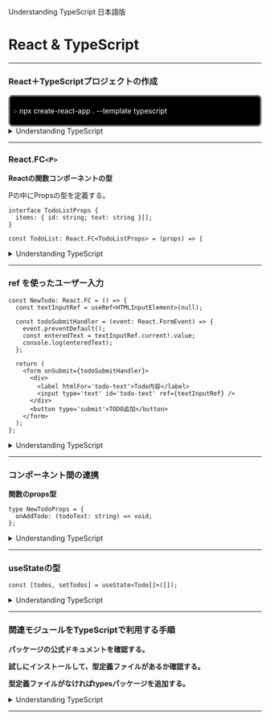 Understanding TypeScript 日本語版

# React & TypeScript

---

### React＋TypeScriptプロジェクトの作成

<div style="height: auto; padding: 6px; color: white; background-color: black; box-sizing: border-box; border: solid 3px gray; border-radius: 8px">
  <p><span style="color: green;  font-weight: bold;">> </span>npx create-react-app . --template typescript</p>
</div>



<details><summary>Understanding TypeScript</summary>
  ・セクション14: React & TypeScript<br>
  &emsp;&emsp;<br>
</details>

---

### React.FC`<P>`

**Reactの関数コンポーネントの型**

Pの中にPropsの型を定義する。



```tsx
interface TodoListProps {
  items: { id: string; text: string }[];
}

const TodoList: React.FC<TodoListProps> = (props) => {
```



<details><summary>Understanding TypeScript</summary>
  ・セクション14: React & TypeScript<br>
  &emsp;&emsp;180. React と TypeScript を一緒に使うには?<br>
  &emsp;&emsp;182. Props の利用 & Props の型<br>
</details>

---

### ref を使ったユーザー入力



```tsx
const NewTodo: React.FC = () => {
  const textInputRef = useRef<HTMLInputElement>(null);

  const todoSubmitHandler = (event: React.FormEvent) => {
    event.preventDefault();
    const enteredText = textInputRef.current!.value;
    console.log(enteredText);
  };

  return (
    <form onSubmit={todoSubmitHandler}>
      <div>
        <label htmlFor='todo-text'>Todo内容</label>
        <input type='text' id='todo-text' ref={textInputRef} />
      </div>
      <button type='submit'>TODO追加</button>
    </form>
  );
};
```



<details><summary>Understanding TypeScript</summary>
  ・セクション14: React & TypeScript<br>
  &emsp;&emsp;183. "ref" を使ったユーザ入力の取得<br>
</details>

---

### コンポーネント間の連携

**関数のprops型**

```tsx
type NewTodoProps = {
  onAddTodo: (todoText: string) => void;
};
```

<details><summary>Understanding TypeScript</summary>
  ・セクション14: React & TypeScript<br>
  &emsp;&emsp;184. コンポーネント間の連携<br>
</details>

---

### useStateの型

```tsx
const [todos, setTodos] = useState<Todo[]>([]);
```







<details><summary>Understanding TypeScript</summary>
  ・セクション14: React & TypeScript<br>
  &emsp;&emsp;185. State の利用 & 型<br>
  &emsp;&emsp;186. State 更新処理の改善<br>
</details>

---

### 関連モジュールをTypeScriptで利用する手順

**パッケージの公式ドキュメントを確認する。**

**試しにインストールして、型定義ファイルがあるか確認する。**

**型定義ファイルがなければtypesパッケージを追加する。**



<details><summary>Understanding TypeScript</summary>
  ・セクション14: React & TypeScript<br>
  &emsp;&emsp;189. React関連モジュールの型 (例: Redux、React Router）<br>
</details>

---

